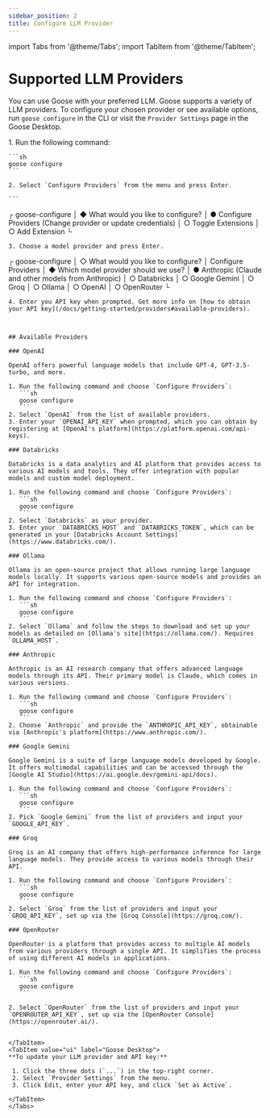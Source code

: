 ```yaml
---
sidebar_position: 2
title: Configure LLM Provider
---
```


import Tabs from '@theme/Tabs';
import TabItem from '@theme/TabItem';

# Supported LLM Providers

You can use Goose with your preferred LLM. Goose supports a variety of LLM providers. To configure your chosen provider or see available options, run `goose configure` in the CLI or visit the `Provider Settings` page in the Goose Desktop.

<Tabs groupId="interface">
  <TabItem value="cli" label="Goose CLI" default>
    1. Run the following command: 

    ```sh
    goose configure
    ```

    2. Select `Configure Providers` from the menu and press Enter.

    ```
   ┌   goose-configure 
   │
   ◆  What would you like to configure?
   │  ● Configure Providers (Change provider or update credentials)
   │  ○ Toggle Extensions 
   │  ○ Add Extension 
   └  
   ```
   3. Choose a model provider and press Enter.

   ```
   ┌   goose-configure 
   │
   ◇  What would you like to configure?
   │  Configure Providers 
   │
   ◆  Which model provider should we use?
   │  ● Anthropic (Claude and other models from Anthropic)
   │  ○ Databricks 
   │  ○ Google Gemini 
   │  ○ Groq 
   │  ○ Ollama 
   │  ○ OpenAI 
   │  ○ OpenRouter 
   └  
   ```
   4. Enter you API key when prompted. Get more info on [how to obtain your API key](/docs/getting-started/providers#available-providers).

   
   
   ## Available Providers

   ### OpenAI

   OpenAI offers powerful language models that include GPT-4, GPT-3.5-turbo, and more.

   1. Run the following command and choose `Configure Providers`:
      ```sh
      goose configure
      ```
   2. Select `OpenAI` from the list of available providers.
   3. Enter your `OPENAI_API_KEY` when prompted, which you can obtain by registering at [OpenAI's platform](https://platform.openai.com/api-keys).

   ### Databricks

   Databricks is a data analytics and AI platform that provides access to various AI models and tools. They offer integration with popular models and custom model deployment.

   1. Run the following command and choose `Configure Providers`:
      ```sh
      goose configure
      ```
   2. Select `Databricks` as your provider.
   3. Enter your `DATABRICKS_HOST` and `DATABRICKS_TOKEN`, which can be generated in your [Databricks Account Settings](https://www.databricks.com/).

   ### Ollama

   Ollama is an open-source project that allows running large language models locally. It supports various open-source models and provides an API for integration.

   1. Run the following command and choose `Configure Providers`:
      ```sh
      goose configure
      ```
   2. Select `Ollama` and follow the steps to download and set up your models as detailed on [Ollama's site](https://ollama.com/). Requires `OLLAMA_HOST`.

   ### Anthropic

   Anthropic is an AI research company that offers advanced language models through its API. Their primary model is Claude, which comes in various versions.

   1. Run the following command and choose `Configure Providers`:
      ```sh
      goose configure
      ```
   2. Choose `Anthropic` and provide the `ANTHROPIC_API_KEY`, obtainable via [Anthropic's platform](https://www.anthropic.com/).

   ### Google Gemini

   Google Gemini is a suite of large language models developed by Google. It offers multimodal capabilities and can be accessed through the [Google AI Studio](https://ai.google.dev/gemini-api/docs).

   1. Run the following command and choose `Configure Providers`:
      ```sh
      goose configure
      ```
   2. Pick `Google Gemini` from the list of providers and input your `GOOGLE_API_KEY`.

   ### Groq

   Groq is an AI company that offers high-performance inference for large language models. They provide access to various models through their API.

   1. Run the following command and choose `Configure Providers`:
      ```sh
      goose configure
      ```
   2. Select `Groq` from the list of providers and input your `GROQ_API_KEY`, set up via the [Groq Console](https://groq.com/).

   ### OpenRouter

   OpenRouter is a platform that provides access to multiple AI models from various providers through a single API. It simplifies the process of using different AI models in applications.

   1. Run the following command and choose `Configure Providers`:
      ```sh
      goose configure
      ```

   2. Select `OpenRouter` from the list of providers and input your `OPENROUTER_API_KEY`, set up via the [OpenRouter Console](https://openrouter.ai/).

    
  </TabItem>
  <TabItem value="ui" label="Goose Desktop">
  **To update your LLM provider and API key:** 

    1. Click the three dots (`...`) in the top-right corner.
    2. Select `Provider Settings` from the menu.
    3. Click Edit, enter your API key, and click `Set as Active`.

  </TabItem>
</Tabs>
